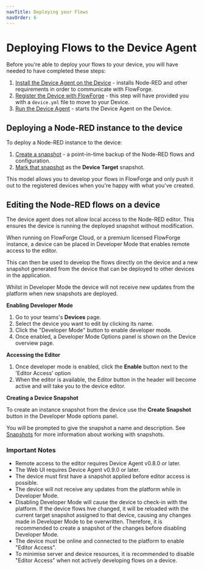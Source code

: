 ```yaml
---
navTitle: Deploying your Flows
navOrder: 6
---
```


# Deploying Flows to the Device Agent

Before you're able to deploy your flows to your device,
you will have needed to have completed these steps:

1. [Install the Device Agent on the Device](./install.md) - installs Node-RED and other requirements in order to communicate with FlowForge.
2. [Register the Device with FlowForge](./register.md) - this step will have provided you with a `device.yml` file to move to your Device.
3. [Run the Device Agent](./running.md) - starts the Device Agent on the Device.

## Deploying a Node-RED instance to the device

To deploy a Node-RED instance to the device:

1. [Create a snapshot](snapshots.md#create-a-snapshot) - a point-in-time
backup of the Node-RED flows and configuration.
2. [Mark that snapshot](snapshots.md#setting-a-device-target-snapshot) as the **Device Target** snapshot.

This model allows you to develop your flows in FlowForge and only push it out
to the registered devices when you're happy with what you've created.

## Editing the Node-RED flows on a device

The device agent does not allow local access to the Node-RED editor. This ensures
the device is running the deployed snapshot without modification.

When running on FlowForge Cloud, or a premium licensed FlowForge instance, a
device can be placed in Developer Mode that enables remote access to the editor.

This can then be used to develop the flows directly on the device and a new snapshot
generated from the device that can be deployed to other devices in the application.

Whilst in Developer Mode the device will not receive new updates from the platform
when new snapshots are deployed.

**Enabling Developer Mode**

1. Go to your teams's **Devices** page.
2. Select the device you want to edit by clicking its name.
3. Click the "Developer Mode" button to enable developer mode.
4. Once enabled, a Developer Mode Options panel is shown on the Device overview page.


**Accessing the Editor**

1. Once developer mode is enabled, click the **Enable** button next to the 'Editor Access' option
2. When the editor is available, the Editor button in the header will become active and will take you to the device editor.

**Creating a Device Snapshot**

To create an instance snapshot from the device use the **Create Snapshot** button
in the Developer Mode options panel.

You will be prompted to give the snapshot a name and description. See [Snapshots](snapshots.md) for more information
about working with snapshots.

### Important Notes

* Remote access to the editor requires Device Agent v0.8.0 or later.
* The Web UI requires Device Agent v0.9.0 or later.
* The device must first have a snapshot applied before editor access is possible.
* The device will not receive any updates from the platform while in Developer Mode.
* Disabling Developer Mode will cause the device to check-in with the platform. If the device flows hve changed, it will be reloaded with the current target snapshot assigned to that device, causing any changes made in Developer Mode to be overwritten. Therefore, it is recommended to create a snapshot of the changes before disabling Developer Mode.
* The device must be online and connected to the platform to enable "Editor Access".
* To minimise server and device resources, it is recommended to disable "Editor Access" when not actively developing flows on a device.
